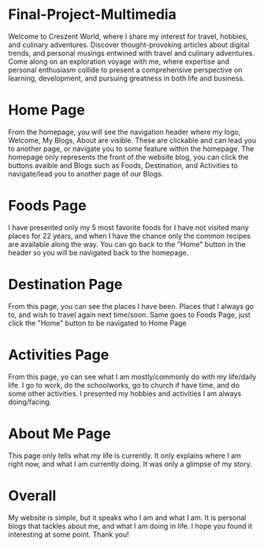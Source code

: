 # Final-Project-Multimedia
   Welcome to Creszent World, where I share my interest for travel, hobbies, and culinary adventures. Discover thought-provoking articles about digital trends, and personal musings entwined with travel and culinary adventures. Come along on an exploration voyage with me, where expertise and personal enthusiasm collide to present a comprehensive perspective on learning, development, and pursuing greatness in both life and business.

# Home Page
  From the homepage, you will see the navigation header where my logo, Welcome, My Blogs, About are visible. These are clickable and can lead you to another page, or navigate you to some feature within the homepage. The homepage only represents the front of the website blog, you can click the buttons avaible and Blogs such as Foods, Destination, and Activities to navigate/lead you to another page of our Blogs. 

# Foods Page
  I have presented only my 5 most favorite foods for I have not visited many places for 22 years, and when I have the chance only the common recipes are available along the way. You can go back to the "Home" button in the header so you will be navigated back to the homepage.

# Destination Page
  From this page, you can see the places I have been. Places that I always go to, and wish to travel again next time/soon. Same goes to Foods Page, just click the "Home" button to be navigated to Home Page

# Activities Page
  From this page, yo can see what I am mostly/commonly do with my life/daily life. I go to work, do the schoolworks, go to church if have time, and do some other activities. I presented my hobbies and activities I am always doing/facing. 

# About Me Page
  This page only tells what my life is currently. It only explains where I am right now, and what I am currently doing. It was only a glimpse of my story.

# Overall
  My website is simple, but it speaks who I am and what I am. It is personal blogs that tackles about me, and what I am doing in life. I hope you found it interesting at some point. Thank you!
